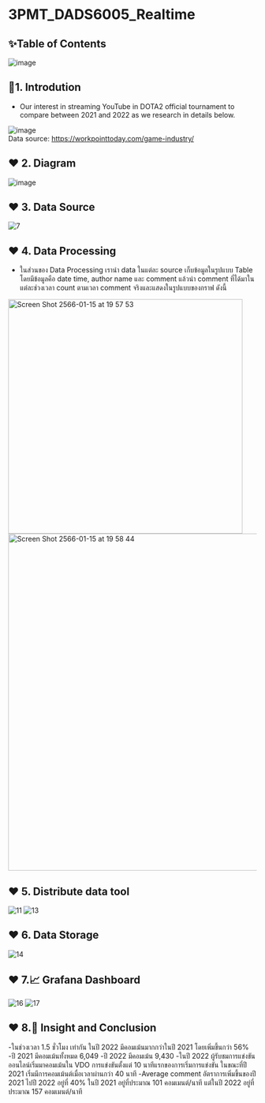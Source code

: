 # 3PMT_DADS6005_Realtime
## ✨Table of Contents
![image](https://user-images.githubusercontent.com/39288060/212537389-56761659-0d8c-4a3b-a202-3092eef83be2.png)

## 🎯1. Introdution
- Our interest in streaming YouTube in DOTA2 official tournament to compare between 2021 and 2022 as we research in details below.

![image](https://user-images.githubusercontent.com/39288060/212537495-eb4e20a2-632e-4220-b76d-cdb88d6f0316.png)
</br> Data source: https://workpointtoday.com/game-industry/

## ❤️ 2. Diagram 
![image](https://user-images.githubusercontent.com/39288060/212538126-30cc640c-272b-4ad9-9ee8-0c056516c1bb.png)

## ❤️ 3. Data Source

![7](https://user-images.githubusercontent.com/97785411/212541279-77c4abc9-fa04-478d-8e8b-4a8425a2e9a7.jpg)

## ❤️ 4. Data Processing
- ในส่วนของ Data Processing เรานำ data ในแต่ละ source เก็บข้อมูลในรูปแบบ Table โดยมีข้อมูลคือ date time, author name และ comment แล้วนำ comment ที่ได้มาในแต่ละช่วงเวลา count ตามเวลา comment จริงและแสดงในรูปแบบของกราฟ ดังนี้


<img width="475" alt="Screen Shot 2566-01-15 at 19 57 53" src="https://user-images.githubusercontent.com/97785411/212542029-e4d0b59d-0cdd-4069-8e31-aaa6456563c7.png">

<img width="683" alt="Screen Shot 2566-01-15 at 19 58 44" src="https://user-images.githubusercontent.com/97785411/212542049-353c6d69-5d34-4294-bcdb-315b5ecb198b.png">


## ❤️ 5. Distribute data tool
![11](https://user-images.githubusercontent.com/97785411/212542131-c154d430-a0d0-4e2a-9196-cd97731853da.jpg)
![13](https://user-images.githubusercontent.com/97785411/212542137-4d1f1a06-3ec6-4565-8e08-f64d8eb66a5d.jpg)


## ❤️ 6. Data Storage
![14](https://user-images.githubusercontent.com/97785411/212542160-451bb0f9-c1b3-44eb-9783-3639d4519308.jpg)

## ❤️ 7.📈 Grafana Dashboard

![16](https://user-images.githubusercontent.com/97785411/212542182-083d7568-a0a7-45ce-9691-4829b557a276.jpg)
![17](https://user-images.githubusercontent.com/97785411/212542201-b354eed4-f789-45f0-92bc-cd831136dafc.jpg)

## ❤️ 8.🔦 Insight and Conclusion
-ในช่วงเวลา 1.5 ชั่วโมง เท่ากัน ในปี 2022 มีคอมเม้นมากกว่าในปี 2021 โดยเพิ่มขึ้นกว่า 56% 
  -ปี 2021 มีคอมเม้นทั้งหมด 6,049
  -ปี 2022 มีคอมเม้น 9,430
-ในปี 2022 ผู้รับชมการแข่งขันออนไลน์เริ่มมาคอมเม้นใน VDO การแข่งขันตั้งแต่ 10 นาทีแรกของการเริ่มการแข่งขัน ในขณะที่ปี 2021 เริ่มมีการคอมเม้นต์เมื่อเวลาผ่านกว่า 40 นาที
-Average comment อัตราการเพิ่มขึ้นของปี 2021 ไปปี 2022 อยู่ที่ 40%
ในปี 2021 อยู่ที่ประมาณ 101 คอมเมนต์/นาที 
แต่ในปี 2022 อยู่ที่ประมาณ 157 คอมเมนต์/นาที




